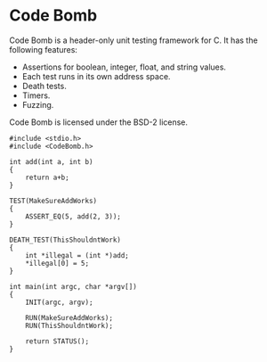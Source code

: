 # Code Bomb

Code Bomb is a header-only unit testing framework for C. It has the following features:
- Assertions for boolean, integer, float, and string values.
- Each test runs in its own address space.
- Death tests.
- Timers.
- Fuzzing.

Code Bomb is licensed under the BSD-2 license.

    #include <stdio.h>
    #include <CodeBomb.h>

    int add(int a, int b)
    {
    	return a+b;
    }

    TEST(MakeSureAddWorks)
    {
    	ASSERT_EQ(5, add(2, 3));
    }

    DEATH_TEST(ThisShouldntWork)
    {
    	int *illegal = (int *)add;
    	*illegal[0] = 5;
    }

    int main(int argc, char *argv[])
    {
    	INIT(argc, argv);

    	RUN(MakeSureAddWorks);
    	RUN(ThisShouldntWork);

    	return STATUS();
    }